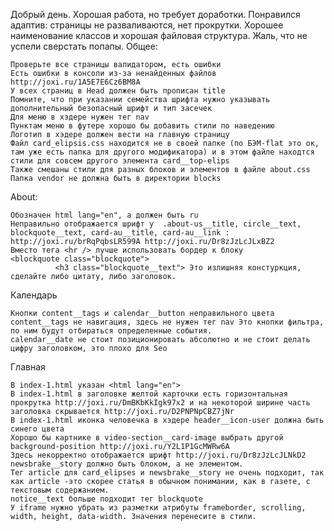 Добрый день. Хорошая работа, но требует доработки.
Понравился адаптив: страницы не разваливаются, нет прокрутки. Хорошее наименование классов и хорошая файловая структура. Жаль, что не успели сверстать попапы.
Общее:

    Проверьте все страницы валидатором, есть ошибки
    Eсть ошибки в консоли из-за ненайденных файлов http://joxi.ru/1A5E7E6Cz6BM8A
    У всех страниц в Head должен быть прописан title
    Помните, что при указании семейства шрифта нужно указывать дополнительный безопасный шрифт и тип засечек
    Для меню в хэдере нужен тег nav
    Пунктам меню в футере хорошо бы добавить стили по наведению
    Логотип в хэдере должен вести на главную страницу
    Файл card_elipsis.css находится не в своей папке (по БЭМ-flat это ок, там уже есть папка для другого модификатора) и в этом файле находтся стили для совсем другого элемента card__top-elips
    Также смешаны стили для разных блоков и элементов в файле about.css
    Папка vendor не должна быть в директории blocks

About:

    Обозначен html lang="en", а должен быть ru
    Неправильно отображается шрифт у  .about-us__title, circle__text, blockquote__text, card-au__title, card-au__link : http://joxi.ru/brRqPqbsLR599A http://joxi.ru/Dr8zJzLcJLxBZ2
    Вместо тега <hr /> лучше использовать бордер к блоку
    <blockquote class="blockquote">
              <h3 class="blockquote__text"> Это излишняя констуркция, сделайте либо цитату, либо заголовок.

Календарь

    Кнопки content__tags и calendar__button неправильного цвета
    content__tags не навигация, здесь не нужен тег nav Это кнопки фильтра, по ним будут отбираться определенные события.
    calendar__date не стоит позиционировать абсолютно и не стоит делать цифру заголовком, это плохо для Seo

Главная

    В index-1.html указан <html lang="en">
    В index-1.html в заголовке желтой карточки есть горизонтальная прокрутка http://joxi.ru/DmBKbKkIgk97x2 и на некоторой ширине часть заголовка скрывается http://joxi.ru/D2PNPNpCBZ7jNr
    В index-1.html иконка человечка в хэдере header__icon-user должна быть синего цвета
    Хорошо бы картнике в video-section__card-image выбрать другой background-position http://joxi.ru/Y2L1P1GcMWRw6A
    Здесь некорректно отображается шрифт http://joxi.ru/Dr8zJzLcJLNkD2
    newsbrake__story должно быть блоком, а не элементом.
    Тег article для card_elipses и newsbrake__story не очень подходит, так как article -это скорее статья в обычном понимании, как в газете, с текстовым содержанием.
    notice__text больше подходит тег blockquote
    У iframe нужно убрать из разметки атрибуты frameborder, scrolling, width, height, data-width. Значения перенесите в стили.
